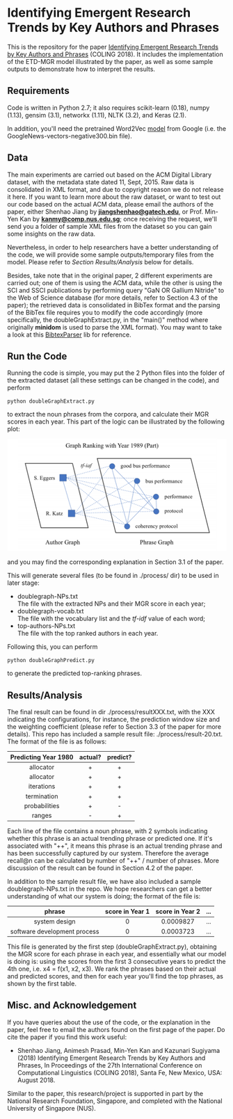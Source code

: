 # Identifying Emergent Research Trends by Key Authors and Phrases

This is the repository for the paper [Identifying Emergent Research Trends by Key Authors and Phrases](https://www.comp.nus.edu.sg/~kanmy/papers/identifying-emergent-research.pdf) (COLING 2018). It includes the implementation of the ETD-MGR model illustrated by the paper, as well as some sample outputs to demonstrate how to interpret the results.

## Requirements

Code is written in Python 2.7; it also requires scikit-learn (0.18), numpy (1.13), gensim (3.1), networkx (1.11), NLTK (3.2), and Keras (2.1). 

In addition, you'll need the pretrained Word2Vec [model](https://code.google.com/archive/p/word2vec/) from Google (i.e. the GoogleNews-vectors-negative300.bin file).

## Data

The main experiments are carried out based on the ACM Digital Library dataset, with the metadata state dated 11, Sept, 2015. Raw data is consolidated in XML format, and due to copyright reason we do not release it here. If you want to learn more about the raw dataset, or want to test out our code based on the actual ACM data, please email the authors of the paper, either Shenhao Jiang by **jiangshenhao@gatech.edu**, or Prof. Min-Yen Kan by **kanmy@comp.nus.edu.sg**; once receiving the request, we'll send you a folder of sample XML files from the dataset so you can gain some insights on the raw data.

Nevertheless, in order to help researchers have a better understanding of the code, we will provide some sample outputs/temporary files from the model. Please refer to *Section Results/Analysis* below for details.

Besides, take note that in the original paper, 2 different experiments are carried out; one of them is using the ACM data, while the other is using the SCI and SSCI publications by performing query "GaN OR Gallium Nitride" to the Web of Science database (for more details, refer to Section 4.3 of the paper); the retrieved data is consolidated in BibTex format and the parsing of the BibTex file requires you to modify the code accordingly (more specifically, the doubleGraphExtract.py, in the "main()" method where originally **minidom** is used to parse the XML format). You may want to take a look at this [BibtexParser](https://bibtexparser.readthedocs.io/en/latest/) lib for reference.

## Run the Code

Running the code is simple, you may put the 2 Python files into the folder of the extracted dataset (all these settings can be changed in the code), and perform
```
python doubleGraphExtract.py
```
to extract the noun phrases from the corpora, and calculate their MGR scores in each year. This part of the logic can be illustrated by the following plot:

<img src="./images/plot.png" width="600px">

and you may find the corresponding explanation in Section 3.1 of the paper.

This will generate several files (to be found in ./process/ dir) to be used in later stage:
- doublegraph-NPs.txt <br>
The file with the extracted NPs and their MGR score in each year;
- doublegraph-vocab.txt <br>
The file with the vocabulary list and the *tf-idf* value of each word;
- top-authors-NPs.txt <br>
The file with the top ranked authors in each year.

Following this, you can perform 
```
python doubleGraphPredict.py
```
to generate the predicted top-ranking phrases.

## Results/Analysis

The final result can be found in dir ./process/resultXXX.txt, with the XXX indicating the configurations, for instance, the prediction window size and the weighting coefficient (please refer to Section 3.3 of the paper for more details). This repo has included a sample result file: ./process/result-20.txt. The format of the file is as follows:

| Predicting Year 1980 | actual? | predict? |
| :---: | :---: | :---: |
| allocator | + | + |
| allocator | + | + |
| iterations | + | + |
| termination | + | + |
| probabilities | + | - |
| ranges | - | + |

Each line of the file contains a noun phrase, with 2 symbols indicating whether this phrase is an actual trending phrase or predicted one. If it's associated with "++", it means this phrase is an actual trending phrase and has been successfully captured by our system. Therefore the average recall@n can be calculated by number of "++" / number of phrases. More discussion of the result can be found in Section 4.2 of the paper.

In addition to the sample result file, we have also included a sample doublegraph-NPs.txt in the repo. We hope researchers can get a better understanding of what our system is doing; the format of the file is:

| phrase | score in Year 1 | score in Year 2 | ... |
| :---: | :---: | :---: | :---: |
| system design | 0 | 0.0009827 | ... |
| software development process | 0 | 0.0003723 | ... |

This file is generated by the first step (doubleGraphExtract.py), obtaining the MGR score for each phrase in each year, and essentially what our model is doing is: using the scores from the first 3 consecutive years to predict the 4th one, i.e. x4 = f(x1, x2, x3). We rank the phrases based on their actual and predicted scores, and then for each year you'll find the top phrases, as shown by the first table.

## Misc. and Acknowledgement

If you have queries about the use of the code, or the explanation in the paper, feel free to email the authors found on the first page of the paper.  Do cite the paper if you find this work useful:

* Shenhao Jiang, Animesh Prasad, Min-Yen Kan and Kazunari Sugiyama (2018) Identifying Emergent Research Trends by Key Authors and Phrases, In Proceedings of the 27th International Conference on Computational Linguistics (COLING 2018), Santa Fe, New Mexico, USA: August 2018.

Similar to the paper, this research/project is supported in part by the National Research Foundation, Singapore, and completed with the National University of Singapore (NUS).
